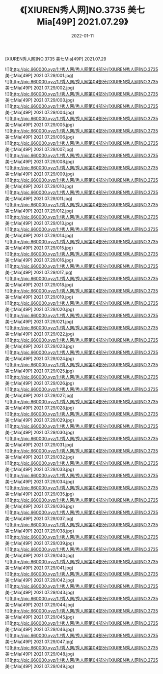 ﻿---
layout: post
title:  《[XIUREN秀人网]NO.3735 美七Mia[49P] 2021.07.29》
date:   2022-01-11
img: http://pic.660000.xyz/1:/秀人网/秀人网第04部分/[XIUREN秀人网]NO.3735 美七Mia[49P] 2021.07.29/000.jpg
categories: [美女, 清纯, 唯美]
---

[XIUREN秀人网]NO.3735 美七Mia[49P] 2021.07.29

 ![](http://pic.660000.xyz/1:/秀人网/秀人网第04部分/[XIUREN秀人网]NO.3735 美七Mia[49P] 2021.07.29/001.jpg) <br>![](http://pic.660000.xyz/1:/秀人网/秀人网第04部分/[XIUREN秀人网]NO.3735 美七Mia[49P] 2021.07.29/002.jpg) <br>![](http://pic.660000.xyz/1:/秀人网/秀人网第04部分/[XIUREN秀人网]NO.3735 美七Mia[49P] 2021.07.29/003.jpg) <br>![](http://pic.660000.xyz/1:/秀人网/秀人网第04部分/[XIUREN秀人网]NO.3735 美七Mia[49P] 2021.07.29/004.jpg) <br>![](http://pic.660000.xyz/1:/秀人网/秀人网第04部分/[XIUREN秀人网]NO.3735 美七Mia[49P] 2021.07.29/005.jpg) <br>![](http://pic.660000.xyz/1:/秀人网/秀人网第04部分/[XIUREN秀人网]NO.3735 美七Mia[49P] 2021.07.29/006.jpg) <br>![](http://pic.660000.xyz/1:/秀人网/秀人网第04部分/[XIUREN秀人网]NO.3735 美七Mia[49P] 2021.07.29/007.jpg) <br>![](http://pic.660000.xyz/1:/秀人网/秀人网第04部分/[XIUREN秀人网]NO.3735 美七Mia[49P] 2021.07.29/008.jpg) <br>![](http://pic.660000.xyz/1:/秀人网/秀人网第04部分/[XIUREN秀人网]NO.3735 美七Mia[49P] 2021.07.29/009.jpg) <br>![](http://pic.660000.xyz/1:/秀人网/秀人网第04部分/[XIUREN秀人网]NO.3735 美七Mia[49P] 2021.07.29/010.jpg) <br>![](http://pic.660000.xyz/1:/秀人网/秀人网第04部分/[XIUREN秀人网]NO.3735 美七Mia[49P] 2021.07.29/011.jpg) <br>![](http://pic.660000.xyz/1:/秀人网/秀人网第04部分/[XIUREN秀人网]NO.3735 美七Mia[49P] 2021.07.29/012.jpg) <br>![](http://pic.660000.xyz/1:/秀人网/秀人网第04部分/[XIUREN秀人网]NO.3735 美七Mia[49P] 2021.07.29/013.jpg) <br>![](http://pic.660000.xyz/1:/秀人网/秀人网第04部分/[XIUREN秀人网]NO.3735 美七Mia[49P] 2021.07.29/014.jpg) <br>![](http://pic.660000.xyz/1:/秀人网/秀人网第04部分/[XIUREN秀人网]NO.3735 美七Mia[49P] 2021.07.29/015.jpg) <br>![](http://pic.660000.xyz/1:/秀人网/秀人网第04部分/[XIUREN秀人网]NO.3735 美七Mia[49P] 2021.07.29/016.jpg) <br>![](http://pic.660000.xyz/1:/秀人网/秀人网第04部分/[XIUREN秀人网]NO.3735 美七Mia[49P] 2021.07.29/017.jpg) <br>![](http://pic.660000.xyz/1:/秀人网/秀人网第04部分/[XIUREN秀人网]NO.3735 美七Mia[49P] 2021.07.29/018.jpg) <br>![](http://pic.660000.xyz/1:/秀人网/秀人网第04部分/[XIUREN秀人网]NO.3735 美七Mia[49P] 2021.07.29/019.jpg) <br>![](http://pic.660000.xyz/1:/秀人网/秀人网第04部分/[XIUREN秀人网]NO.3735 美七Mia[49P] 2021.07.29/020.jpg) <br>![](http://pic.660000.xyz/1:/秀人网/秀人网第04部分/[XIUREN秀人网]NO.3735 美七Mia[49P] 2021.07.29/021.jpg) <br>![](http://pic.660000.xyz/1:/秀人网/秀人网第04部分/[XIUREN秀人网]NO.3735 美七Mia[49P] 2021.07.29/022.jpg) <br>![](http://pic.660000.xyz/1:/秀人网/秀人网第04部分/[XIUREN秀人网]NO.3735 美七Mia[49P] 2021.07.29/023.jpg) <br>![](http://pic.660000.xyz/1:/秀人网/秀人网第04部分/[XIUREN秀人网]NO.3735 美七Mia[49P] 2021.07.29/024.jpg) <br>![](http://pic.660000.xyz/1:/秀人网/秀人网第04部分/[XIUREN秀人网]NO.3735 美七Mia[49P] 2021.07.29/025.jpg) <br>![](http://pic.660000.xyz/1:/秀人网/秀人网第04部分/[XIUREN秀人网]NO.3735 美七Mia[49P] 2021.07.29/026.jpg) <br>![](http://pic.660000.xyz/1:/秀人网/秀人网第04部分/[XIUREN秀人网]NO.3735 美七Mia[49P] 2021.07.29/027.jpg) <br>![](http://pic.660000.xyz/1:/秀人网/秀人网第04部分/[XIUREN秀人网]NO.3735 美七Mia[49P] 2021.07.29/028.jpg) <br>![](http://pic.660000.xyz/1:/秀人网/秀人网第04部分/[XIUREN秀人网]NO.3735 美七Mia[49P] 2021.07.29/029.jpg) <br>![](http://pic.660000.xyz/1:/秀人网/秀人网第04部分/[XIUREN秀人网]NO.3735 美七Mia[49P] 2021.07.29/030.jpg) <br>![](http://pic.660000.xyz/1:/秀人网/秀人网第04部分/[XIUREN秀人网]NO.3735 美七Mia[49P] 2021.07.29/031.jpg) <br>![](http://pic.660000.xyz/1:/秀人网/秀人网第04部分/[XIUREN秀人网]NO.3735 美七Mia[49P] 2021.07.29/032.jpg) <br>![](http://pic.660000.xyz/1:/秀人网/秀人网第04部分/[XIUREN秀人网]NO.3735 美七Mia[49P] 2021.07.29/033.jpg) <br>![](http://pic.660000.xyz/1:/秀人网/秀人网第04部分/[XIUREN秀人网]NO.3735 美七Mia[49P] 2021.07.29/034.jpg) <br>![](http://pic.660000.xyz/1:/秀人网/秀人网第04部分/[XIUREN秀人网]NO.3735 美七Mia[49P] 2021.07.29/035.jpg) <br>![](http://pic.660000.xyz/1:/秀人网/秀人网第04部分/[XIUREN秀人网]NO.3735 美七Mia[49P] 2021.07.29/036.jpg) <br>![](http://pic.660000.xyz/1:/秀人网/秀人网第04部分/[XIUREN秀人网]NO.3735 美七Mia[49P] 2021.07.29/037.jpg) <br>![](http://pic.660000.xyz/1:/秀人网/秀人网第04部分/[XIUREN秀人网]NO.3735 美七Mia[49P] 2021.07.29/038.jpg) <br>![](http://pic.660000.xyz/1:/秀人网/秀人网第04部分/[XIUREN秀人网]NO.3735 美七Mia[49P] 2021.07.29/039.jpg) <br>![](http://pic.660000.xyz/1:/秀人网/秀人网第04部分/[XIUREN秀人网]NO.3735 美七Mia[49P] 2021.07.29/040.jpg) <br>![](http://pic.660000.xyz/1:/秀人网/秀人网第04部分/[XIUREN秀人网]NO.3735 美七Mia[49P] 2021.07.29/041.jpg) <br>![](http://pic.660000.xyz/1:/秀人网/秀人网第04部分/[XIUREN秀人网]NO.3735 美七Mia[49P] 2021.07.29/042.jpg) <br>![](http://pic.660000.xyz/1:/秀人网/秀人网第04部分/[XIUREN秀人网]NO.3735 美七Mia[49P] 2021.07.29/043.jpg) <br>![](http://pic.660000.xyz/1:/秀人网/秀人网第04部分/[XIUREN秀人网]NO.3735 美七Mia[49P] 2021.07.29/044.jpg) <br>![](http://pic.660000.xyz/1:/秀人网/秀人网第04部分/[XIUREN秀人网]NO.3735 美七Mia[49P] 2021.07.29/045.jpg) <br>![](http://pic.660000.xyz/1:/秀人网/秀人网第04部分/[XIUREN秀人网]NO.3735 美七Mia[49P] 2021.07.29/046.jpg) <br>![](http://pic.660000.xyz/1:/秀人网/秀人网第04部分/[XIUREN秀人网]NO.3735 美七Mia[49P] 2021.07.29/047.jpg) <br>![](http://pic.660000.xyz/1:/秀人网/秀人网第04部分/[XIUREN秀人网]NO.3735 美七Mia[49P] 2021.07.29/048.jpg) <br>![](http://pic.660000.xyz/1:/秀人网/秀人网第04部分/[XIUREN秀人网]NO.3735 美七Mia[49P] 2021.07.29/049.jpg) <br>